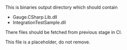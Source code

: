 This is binaries output directory which should contain
 * Gauge.CSharp.Lib.dll
 * IntegrationTestSample.dll

There files should be fetched from previous stage in CI.

This file is a placeholder, do not remove.
